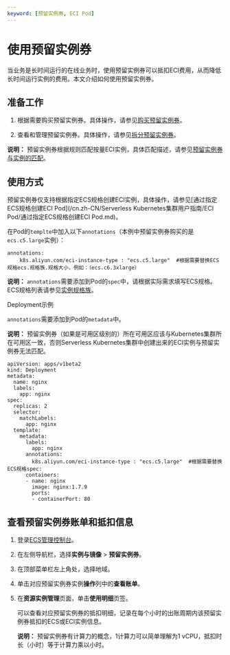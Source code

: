 ```yaml
---
keyword: [预留实例券, ECI Pod]
---
```


# 使用预留实例券

当业务是长时间运行的在线业务时，使用预留实例券可以抵扣ECI费用，从而降低长时间运行实例的费用。本文介绍如何使用预留实例券。

## 准备工作

1.  根据需要购买预留实例券。具体操作，请参见[购买预留实例券](/cn.zh-CN/实例/选择实例购买方式/预留实例券/购买预留实例券.md)。

2.  查看和管理预留实例券。具体操作，请参见[拆分预留实例券](/cn.zh-CN/实例/选择实例购买方式/预留实例券/拆分预留实例券.md)。


**说明：** 预留实例券根据规则匹配按量ECI实例，具体匹配描述，请参见[预留实例券与实例的匹配](/cn.zh-CN/实例/选择实例购买方式/预留实例券/预留实例券与实例的匹配.md)。

## 使用方式

预留实例券仅支持根据指定ECS规格创建ECI实例，具体操作，请参见[通过指定ECS规格创建ECI Pod](/cn.zh-CN/Serverless Kubernetes集群用户指南/ECI Pod/通过指定ECS规格创建ECI Pod.md)。

在Pod的`templte`中加入以下`annotations`（本例中预留实例券购买的是`ecs.c5.large`实例）：

```
annotations:
    k8s.aliyun.com/eci-instance-type : "ecs.c5.large"  #根据需要替换ECS规格ecs.规格族.规格大小，例如：（ecs.c6.3xlarge）
```

**说明：** `annotations`需要添加到Pod的`spec`中，请根据实际需求填写ECS规格。ECS规格列表请参见[实例规格族](/cn.zh-CN/实例/实例规格族.md)。

Deployment示例

`annotations`需要添加到Pod的`metadata`中。

**说明：** 预留实例券（如果是可用区级别的）所在可用区应该与Kubernetes集群所在可用区一致，否则Serverless Kubernetes集群中创建出来的ECI实例与预留实例券无法匹配。

```
apiVersion: apps/v1beta2
kind: Deployment
metadata:
  name: nginx
  labels:
    app: nginx
spec:
  replicas: 2
  selector:
    matchLabels:
      app: nginx
  template:
    metadata:
      labels:
        app: nginx
      annotations:
        k8s.aliyun.com/eci-instance-type : "ecs.c5.large"  #根据需要替换ECS规格spec:
      containers:
      - name: nginx
        image: nginx:1.7.9
        ports:
        - containerPort: 80
```

## 查看预留实例券账单和抵扣信息

1.  登录[ECS管理控制台](https://ecs.console.aliyun.com)。

2.  在左侧导航栏，选择**实例与镜像** \> **预留实例券**。

3.  在顶部菜单栏左上角处，选择地域。

4.  单击对应预留实例券实例**操作**列中的**查看账单**。

5.  在**资源实例管理**页面，单击**使用明细**页签。

    可以查看对应预留实例券的抵扣明细，记录在每个小时的出账周期内该预留实例券抵扣的ECS或ECI实例信息。

    **说明：** 预留实例券有计算力的概念，1计算力可以简单理解为1 vCPU，抵扣时长（小时）等于计算力乘以小时。


